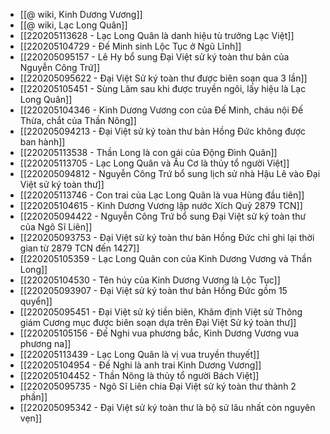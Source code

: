 - [[@ wiki, Kinh Dương Vương]]
- [[@ wiki, Lạc Long Quân]]
- [[220205113628 - Lạc Long Quân là danh hiệu tù trưởng Lạc Việt]]
- [[220205104729 - Đế Minh sinh Lộc Tục ở Ngũ Lĩnh]]
- [[220205095157 - Lê Hy bổ sung Đại Việt sử ký toàn thư bản của Nguyễn Công Trứ]]
- [[220205095622 - Đại Việt Sử ký toàn thư được biên soạn qua 3 lần]]
- [[220205105451 - Sùng Lãm sau khi được truyền ngôi, lấy hiệu là Lạc Long Quân]]
- [[220205104346 - Kinh Dương Vương con của Đế Minh, cháu nội Đế Thừa, chắt của Thần Nông]]
- [[220205094213 - Đại Việt sử ký toàn thư bản Hồng Đức không được ban hành]]
- [[220205113538 - Thần Long là con gái của Động Đình Quân]]
- [[220205113705 - Lạc Long Quân và Âu Cơ là thủy tổ người Việt]]
- [[220205094812 - Nguyễn Công Trứ bổ sung lịch sử nhà Hậu Lê vào Đại Việt sử ký toàn thư]]
- [[220205113746 - Con trai của Lạc Long Quân là vua Hùng đầu tiên]]
- [[220205104615 - Kinh Dương Vương lập nước Xích Quỷ 2879 TCN]]
- [[220205094422 - Nguyễn Công Trứ bổ sung Đại Việt sử ký toàn thư của Ngô Sĩ Liên]]
- [[220205093753 - Đại Việt sử ký toàn thư bản Hồng Đức chỉ ghi lại thời gian từ 2879 TCN đến 1427]]
- [[220205105359 - Lạc Long Quân con của Kinh Dương Vương và Thần Long]]
- [[220205104530 - Tên húy của Kinh Dương Vương là Lộc Tục]]
- [[220205093907 - Đại Việt sử ký toàn thư bản Hồng Đức gồm 15 quyển]]
- [[220205095451 - Đại Việt sử ký tiền biên, Khâm định Việt sử Thông giám Cương mục được biên soạn dựa trên Đại Việt Sử ký toàn thư]]
- [[220205105156 - Đế Nghi vua phương bắc, Kinh Dương Vương vua phương na]]
- [[220205113439 - Lạc Long Quân là vị vua truyền thuyết]]
- [[220205104954 - Đế Nghi là anh trai Kinh Dương Vương]]
- [[220205104452 - Thần Nông là thủy tổ người Bách Việt]]
- [[220205095735 - Ngô Sĩ Liên chia Đại Việt sử ký toàn thư thành 2 phần]]
- [[220205095342 - Đại Việt sử ký toàn thư là bộ sử lâu nhất còn nguyên vẹn]]
